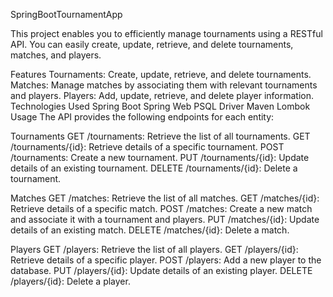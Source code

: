 SpringBootTournamentApp

This project enables you to efficiently manage tournaments using a RESTful API. You can easily create, update, retrieve, and delete tournaments, matches, and players.

Features
Tournaments: Create, update, retrieve, and delete tournaments.
Matches: Manage matches by associating them with relevant tournaments and players.
Players: Add, update, retrieve, and delete player information.
Technologies Used
Spring Boot
Spring Web
PSQL Driver
Maven
Lombok
Usage
The API provides the following endpoints for each entity:

Tournaments
GET /tournaments: Retrieve the list of all tournaments.
GET /tournaments/{id}: Retrieve details of a specific tournament.
POST /tournaments: Create a new tournament.
PUT /tournaments/{id}: Update details of an existing tournament.
DELETE /tournaments/{id}: Delete a tournament.

Matches
GET /matches: Retrieve the list of all matches.
GET /matches/{id}: Retrieve details of a specific match.
POST /matches: Create a new match and associate it with a tournament and players.
PUT /matches/{id}: Update details of an existing match.
DELETE /matches/{id}: Delete a match.

Players
GET /players: Retrieve the list of all players.
GET /players/{id}: Retrieve details of a specific player.
POST /players: Add a new player to the database.
PUT /players/{id}: Update details of an existing player.
DELETE /players/{id}: Delete a player.
